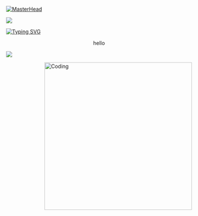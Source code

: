 [![MasterHead](https://iili.io/JNQJ7Ub.png)](https://github.com/GomesBetaX)

<div align="justify">

  ![](https://komarev.com/ghpvc/?username=gomesbetax&color=blueviolet)
</div>

[![Typing SVG](https://readme-typing-svg.demolab.com?font=Fira+Code&pause=1000&color=9290C3&random=false&width=435&lines=In+progress+FullStack+WebDev)](https://git.io/typing-svg)

<p align="center">
  hello
</p>

![](https://komarev.com/ghpvc/?username=gomesbetax&color=blueviolet)







<img align="right" alt="Coding" width="400" src="https://iili.io/JNQAXJR.gif">

<!--
**GomesBetaX/GomesBetaX** is a ✨ _special_ ✨ repository because its `README.md` (this file) appears on your GitHub profile.

Here are some ideas to get you started:

- 🔭 I’m currently working on ...
- 🌱 I’m currently learning ...
- 👯 I’m looking to collaborate on ...
- 🤔 I’m looking for help with ...
- 💬 Ask me about ...
- 📫 How to reach me: ...
- 😄 Pronouns: ...
- ⚡ Fun fact: ...
-->
